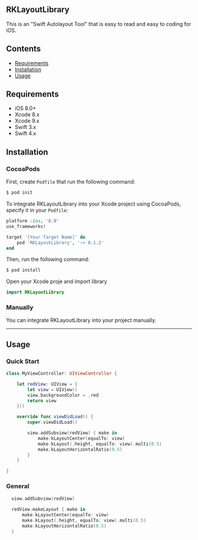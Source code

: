 ## RKLayoutLibrary
This is an "Swift Autolayout Tool" that is easy to read and easy to coding for iOS.

## Contents

- [Requirements](#requirements)
- [Installation](#installation)
- [Usage](#usage)

## Requirements

- iOS 8.0+ 
- Xcode 8.x
- Xcode 9.x
- Swift 3.x 
- Swift 4.x

## Installation

### CocoaPods

First, create `Podfile` that run the following command:

```bash
$ pod init
```

To integrate RKLayoutLibrary into your Xcode project using CocoaPods, specify it in your `Podfile`:

```ruby
platform :ios, '8.0'
use_frameworks!

target '[Your Target Name]' do
    pod 'RKLayoutLibrary', '~> 0.1.2'
end
```

Then, run the following command:

```bash
$ pod install
```

Open your Xcode proje and import library

```swift
import RKLayoutLibrary
```

### Manually

You can integrate RKLayoutLibrary into your project manually.

---

## Usage

### Quick Start

```swift
class MyViewController: UIViewController {

    let redView: UIView = {
        let view = UIView()
        view.backgroundColor = .red
        return view
    }()

    override func viewDidLoad() {
        super.viewDidLoad()

        view.addSubview(redView) { make in
            make.kLayoutCenter(equalTo: view)
            make.kLayout(.height, equalTo: view).multi(0.5)
            make.kLayoutHorizontalRatio(0.5)
        }
    }

}
```


### General

```swift 
  view.addSubview(redView)
  
  redView.makeLayout { make in
      make.kLayoutCenter(equalTo: view)
      make.kLayout(.height, equalTo: view).multi(0.5)
      make.kLayoutHorizontalRatio(0.5)
  }

```
